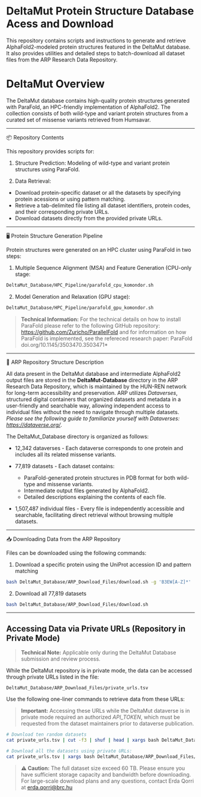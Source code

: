 # DeltaMut Protein Structure Database Acess and Download
This repository contains scripts and instructions to generate and retrieve AlphaFold2-modeled protein structures featured in the DeltaMut database. It also provides utilities and detailed steps to batch-download all dataset files from the ARP Research Data Repository.

# DeltaMut Overview
The DeltaMut database contains high-quality protein structures generated with ParaFold, an HPC-friendly implementation of AlphaFold2. The collection consists of both wild-type and variant protein structures from a curated set of missense variants retrieved from Humsavar.

---
📦 Repository Contents

This repository provides scripts for:

1. Structure Prediction: Modeling of wild-type and variant protein structures using ParaFold.

2. Data Retrieval:
  - Download protein-specific dataset or all the datasets by specifying protein acessions or using pattern matching.
  - Retrieve a tab-delimited file listing all dataset identifiers, protein codes, and their corresponding private URLs.
  - Download datasets directly from the provided private URLs.

---
🖥️ Protein Structure Generation Pipeline

Protein structures were generated on an HPC cluster using ParaFold in two steps:

1. Multiple Sequence Alignment (MSA) and Feature Generation (CPU-only stage:
```bash
DeltaMut_Database/HPC_Pipeline/parafold_cpu_komondor.sh
```
2. Model Generation and Relaxation (GPU stage):
```bash
DeltaMut_Database/HPC_Pipeline/parafold_gpu_komondor.sh
```

> **Technical Information:** For the technical details on how to install ParaFold please refer to the following GitHub repository: https://github.com/Zuricho/ParallelFold and for information on how ParaFold is implemented, see the refereced research paper: ParaFold doi.org/10.1145/3503470.3503471*

---
📂 ARP Repository Structure Description

All data present in the DeltaMut database and intermediate AlphaFold2 output files are stored in the **DeltaMut-Database** directory in the ARP Research Data Repository, which is maintained by the HUN-REN network for long-term accessibility and preservation. ARP utilizes *Dataverses*, structured digital containers that organized datasets and metadata in a user-friendly and searchable way, allowing independent access to individual files without the need to navigate through multiple datasets. *Please see the following guide to familiarize yourself with Dataverses: https://dataverse.org/*.

The DeltaMut_Database directory is organized as follows:
- 12,342 dataverses - Each dataverse corresponds to one protein and includes all its related missense variants.
  
- 77,819 datasets - Each dataset contains:
  - ParaFold-generated protein structures in PDB format for both wild-type and missense variants.
  - Intermediate output files generated by AlphaFold2.
  - Detailed descriptions explaining the contents of each file.
    
- 1,507,487 individual files - Every file is independently accessible and searchable, facilitating direct retrieval without browsing multiple datasets.

---
📥 Downloading Data from the ARP Repository

Files can be downloaded using the following commands:

1. Download a specific protein using the UniProt accession ID and pattern matching
```bash
bash DeltaMut_Database/ARP_Download_Files/download.sh -g 'B3EW[A-Z]*'
```
2. Download all 77,819 datasets
```bash
bash DeltaMut_Database/ARP_Download_Files/download.sh
```
---
## Accessing Data via Private URLs (Repository in Private Mode)

> **Technical Note:** Applicable only during the DeltaMut Database submission and review process.

While the DeltaMut repository is in private mode, the data can be accessed through private URLs listed in the file:
```text
DeltaMut_Database/ARP_Download_Files/private_urls.tsv
```
Use the following one-liner commands to retrieve data from these URLs:

> **Important:** Accessing these URLs while the DeltaMut dataverse is in private mode required an authorized *API_TOKEN*, which must be requested from the dataset maintainers prior to dataverse publication.

```bash
# Download ten random datasets
cat private_urls.tsv | cut -f3 | shuf | head | xargs bash DeltaMut_Database/ARP_Download_Files/download_private.sh

# Download all the datasets using private URLs:
cat private_urls.tsv | xargs bash DeltaMut_Database/ARP_Download_Files/download_private.sh
```

> **⚠️ Caution:** The full dataset size exceed 60 TB. Please ensure you have sufficient storage capacity and bandwidth before downloading. For large-scale download plans and any questions, contact Erda Qorri at erda.qorri@brc.hu
